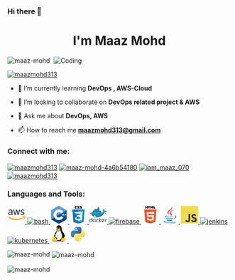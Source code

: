 ### Hi there 👋

<!--
**maaz-mohd/maaz-mohd** is a ✨ _special_ ✨ repository because its `README.md` (this file) appears on your GitHub profile.

Here are some ideas to get you started:

- 🔭 I’m currently working on ...
- 🌱 I’m currently learning ...
- 👯 I’m looking to collaborate on ...
- 🤔 I’m looking for help with ...
- 💬 Ask me about ...
- 📫 How to reach me: ...
- 😄 Pronouns: ...
- ⚡ Fun fact: ...
-->

<h1 align="center"> I'm Maaz Mohd</h1>
<img align="right" alt="Coding" width="400" src="https://blog.insaid.co/wp-content/uploads/2020/01/Coding.gif"

<p align="left"> <img src="https://komarev.com/ghpvc/?username=maaz-mohd&label=Profile%20views&color=0e75b6&style=flat" alt="maaz-mohd" /> </p>

<p align="left"> <a href="https://twitter.com/maazmohd313" target="blank"><img src="https://img.shields.io/twitter/follow/maazmohd313?logo=twitter&style=for-the-badge" alt="maazmohd313" /></a> </p>

- 🌱 I’m currently learning **DevOps , AWS-Cloud**

- 👯 I’m looking to collaborate on **DevOps related project & AWS**

- 💬 Ask me about **DevOps, AWS**

- 📫 How to reach me **maazmohd313@gmail.com**

<h3 align="left">Connect with me:</h3>
<p align="left">
<a href="https://twitter.com/maazmohd313" target="blank"><img align="center" src="https://raw.githubusercontent.com/rahuldkjain/github-profile-readme-generator/master/src/images/icons/Social/twitter.svg" alt="maazmohd313" height="30" width="40" /></a>
<a href="https://www.linkedin.com/in/maaz-mohd-4a6b54180/" target="blank"><img align="center" src="https://raw.githubusercontent.com/rahuldkjain/github-profile-readme-generator/master/src/images/icons/Social/linked-in-alt.svg" alt="maaz-mohd-4a6b54180" height="30" width="40" /></a>
<a href="https://www.instagram.com/iam_maaz_070/" target="blank"><img align="center" src="https://raw.githubusercontent.com/rahuldkjain/github-profile-readme-generator/master/src/images/icons/Social/instagram.svg" alt="iam_maaz_070" height="30" width="40" /></a>
<a href="https://hashnode.com/@maazmohd313" target="blank"><img align="center" src="https://raw.githubusercontent.com/rahuldkjain/github-profile-readme-generator/master/src/images/icons/Social/hashnode.svg" alt="maazmohd313" height="30" width="40" /></a>
</p>

<h3 align="left">Languages and Tools:</h3>
<p align="left"> <a href="https://aws.amazon.com" target="_blank" rel="noreferrer"> <img src="https://raw.githubusercontent.com/devicons/devicon/master/icons/amazonwebservices/amazonwebservices-original-wordmark.svg" alt="bootstrap" width="40" height="40"/> </a> <a href="https://www.gnu.org/software/bash/" target="_blank" rel="noreferrer"> <img src="https://www.vectorlogo.zone/logos/gnu_bash/gnu_bash-icon.svg" alt="bash" width="40" height="40"/> </a> <a href="https://www.w3schools.com/cpp/" target="_blank" rel="noreferrer"> <img src="https://raw.githubusercontent.com/devicons/devicon/master/icons/cplusplus/cplusplus-original.svg" alt="cplusplus" width="40" height="40"/> </a> <a href="https://www.w3schools.com/css/" target="_blank" rel="noreferrer"> <img src="https://raw.githubusercontent.com/devicons/devicon/master/icons/css3/css3-original-wordmark.svg" alt="css3" width="40" height="40"/> </a> <a href="https://www.docker.com/" target="_blank" rel="noreferrer"> <img src="https://raw.githubusercontent.com/devicons/devicon/master/icons/docker/docker-original-wordmark.svg" alt="docker" width="40" height="40"/> </a> <a href="https://firebase.google.com/" target="_blank" rel="noreferrer"> <img src="https://www.vectorlogo.zone/logos/firebase/firebase-icon.svg" alt="firebase" width="40" height="40"/> </a> <a href="https://www.w3.org/html/" target="_blank" rel="noreferrer"> <img src="https://raw.githubusercontent.com/devicons/devicon/master/icons/html5/html5-original-wordmark.svg" alt="html5" width="40" height="40"/> </a> <a href="https://www.java.com" target="_blank" rel="noreferrer"> <img src="https://raw.githubusercontent.com/devicons/devicon/master/icons/java/java-original.svg" alt="java" width="40" height="40"/> </a> <a href="https://developer.mozilla.org/en-US/docs/Web/JavaScript" target="_blank" rel="noreferrer"> <img src="https://raw.githubusercontent.com/devicons/devicon/master/icons/javascript/javascript-original.svg" alt="javascript" width="40" height="40"/> </a> <a href="https://www.jenkins.io" target="_blank" rel="noreferrer"> <img src="https://www.vectorlogo.zone/logos/jenkins/jenkins-icon.svg" alt="jenkins" width="40" height="40"/> </a> <a href="https://kubernetes.io" target="_blank" rel="noreferrer"> <img src="https://www.vectorlogo.zone/logos/kubernetes/kubernetes-icon.svg" alt="kubernetes" width="40" height="40"/> </a> <a href="https://www.linux.org/" target="_blank" rel="noreferrer"> <img src="https://raw.githubusercontent.com/devicons/devicon/master/icons/linux/linux-original.svg" alt="linux" width="40" height="40"/> </a> <a href="https://www.python.org" target="_blank" rel="noreferrer"> <img src="https://raw.githubusercontent.com/devicons/devicon/master/icons/python/python-original.svg" alt="python" width="40" height="40"/> </a> </p>

<p><img align="left" src="https://github-readme-stats.vercel.app/api/top-langs?username=maaz-mohd&show_icons=true&locale=en&layout=compact" alt="maaz-mohd" /></p>

<p>&nbsp;<img align="center" src="https://github-readme-stats.vercel.app/api?username=maaz-mohd&show_icons=true&locale=en" alt="maaz-mohd" /></p>

<p><img align="center" src="https://github-readme-streak-stats.herokuapp.com/?user=maaz-mohd&" alt="maaz-mohd" /></p>
